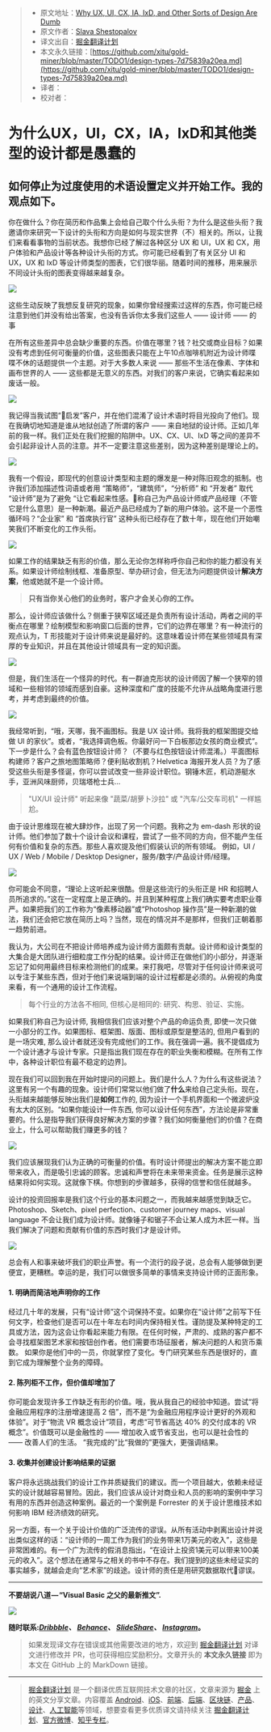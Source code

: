 > * 原文地址：[Why UX, UI, CX, IA, IxD, and Other Sorts of Design Are Dumb](https://medium.muz.li/design-types-7d75839a20ea)
> * 原文作者：[Slava Shestopalov](https://medium.muz.li/@shestopalov.v?source=post_header_lockup)
> * 译文出自：[掘金翻译计划](https://github.com/xitu/gold-miner)
> * 本文永久链接：[https://github.com/xitu/gold-miner/blob/master/TODO1/design-types-7d75839a20ea.md](https://github.com/xitu/gold-miner/blob/master/TODO1/design-types-7d75839a20ea.md)
> * 译者：
> * 校对者：

# 为什么UX，UI，CX，IA，IxD和其他类型的设计都是愚蠢的

## 如何停止为过度使用的术语设置定义并开始工作。我的观点如下。

你在做什么？你在简历和作品集上会给自己取个什么头衔？为什么是这些头衔？我邀请你来研究一下设计的头衔和方向是如何与现实世界（不）相关的。所以，让我们来看看事物的当前状态。我想你已经了解过各种区分 UX 和 UI，UX 和 CX，用户体验和产品设计等各种设计头衔的方式。你可能已经看到了有关区分 UI 和 UX，UX 和 IxD 等设计师类型的图表，它们很华丽。随着时间的推移，用来展示不同设计头衔的图表变得越来越复杂。

![](https://cdn-images-1.medium.com/max/1000/1*XWNVnfj2dLz6nv27Xs_6_Q.png)

这些生动反映了我想反复研究的现象，如果你曾经搜索过这样的东西，你可能已经注意到他们并没有给出答案，也没有告诉你太多我们这些人 —— 设计师 —— 的事

在所有这些差异中总会缺少重要的东西。价值在哪里？钱？社交或商业目标？如果没有考虑到任何可衡量的价值，这些图表只能在上午10点咖啡机附近为设计师喋喋不休的话题提供一个主题。对于大多数人来说 —— 那些不生活在像素、字体和画布世界的人 —— 这些都是无意义的东西。对我们的客户来说，它确实看起来如废话一般。

![](https://cdn-images-1.medium.com/max/1000/1*Rd8N8AgupUMRaBJJ_txp8A.png)

我记得当我试图“启发”客户，并在他们混淆了设计术语时将目光投向了他们。现在我确切地知道是谁从地狱创造了所谓的客户 —— 来自地狱的设计师。正如几年前的我一样。我们正处在我们挖掘的陷阱中。UX、CX、UI、IxD 等之间的差异不会引起非设计人员的注意。并不一定要注意这些差别，因为这种差别是理论上的。

![](https://cdn-images-1.medium.com/max/1000/1*vviekrE3A_mbzN2YlX6msA.png)

我有一个假设，即现代的创意设计类型和主题的爆发是一种对陈旧观念的抵制。也许我们添加描述性词语或者用 “策略师”，“建筑师”，“分析师” 和 “开发者” 取代 “设计师”是为了避免 “让它看起来性感。称自己为产品设计师或产品经理（不管它是什么意思）是一种新潮。最近产品已经成为了新的用户体验。这不是一个恶性循环吗？“企业家” 和 “首席执行官” 这种头衔已经存在了数十年，现在他们开始嘲笑我们不断变化的工作头衔。

![](https://cdn-images-1.medium.com/max/1000/1*LVTK3hTwcAObaZ_A6pT6Bg.png)

如果工作的结果缺乏有形的价值，那么无论你怎样称呼你自己和你的能力都没有关系。如果设计师绘制线框、准备原型、举办研讨会，但无法为问题提供设计**解决方案**，他或她就不是一个设计师。

> **只有当你关心他们的业务时，客户才会关心你的工作。**

那么，设计师应该做什么？侧重于狭窄区域还是负责所有设计活动，两者之间的平衡点在哪里？绘制模型和影响窗口后面的世界，它们的边界在哪里？有一种流行的观点认为，T 形技能对于设计师来说是最好的。这意味着设计师在某些领域具有深厚的专业知识，并且在其他设计领域具有一定的知识面。

![](https://cdn-images-1.medium.com/max/1000/1*hK7ytbVyb-RZ15CfBODnbg.png)

但是，我们生活在一个怪异的时代。有一群迪克形状的设计师因了解一个狭窄的领域和一些相邻的领域而感到自豪。这种深度和广度的技能不允许从战略角度进行思考，并考虑到最终的价值。

![](https://cdn-images-1.medium.com/max/1000/1*NWL3zO3SIvITHknl-TlDkA.png)

我经常听到，“哦，天哪，我不画图标。我是 UX 设计师。我将我的框架图提交给做 UI 的家伙”。或者，“我选择调色板。你最好问一下白板那边女孩的商业模式”。下一步是什么？会有蓝色按钮设计师？（不要与红色按钮设计师混淆。）平面图标构建师？客户之旅地图策略师？便利贴收割机？Helvetica 海报开发人员？为了感受这些头衔是多怪诞，你可以尝试改变一些非设计职位。钢锤木匠，机动游艇水手，亚洲风味厨师，贝瑞塔枪士兵...

> "UX/UI 设计师" 听起来像 "蔬菜/胡萝卜沙拉" 或 "汽车/公交车司机" 一样尴尬。

由于设计思维现在被大肆炒作，出现了另一个问题。我称之为 em-dash 形状的设计师。他们参加了数十个设计会议和课程，尝试了一些不同的方向，但不能产生任何有价值和复杂的东西。那些人喜欢提及他们假装认识的所有领域。 例如，UI / UX / Web / Mobile / Desktop Designer，服务/数字/产品设计师/经理。

![](https://cdn-images-1.medium.com/max/1000/1*riMfPuh8foxeobts4Xgt8A.png)

你可能会不同意，“理论上这听起来很酷。但是这些流行的头衔正是 HR 和招聘人员所追求的。”这在一定程度上是正确的。并且到某种程度上我们确实要考虑职业尊严。如果把我们的工作称为“像素移动器”或“Photoshop 操作员”是一种新潮的做法，我们还会把它放在简历上吗？当然，现在的情况并不是那样，但我们正朝着那一趋势前进。

我认为，大公司在不把设计师培养成为设计师方面颇有贡献。设计师和设计类型的大集合是大团队进行细粒度工作分配的结果。设计师正在做他们的小部分，并逐渐忘记了如何用最终目标来检测他们的成果。来打我吧，尽管对于任何设计师来说可以专注于某些东西，但对于他们来说端到端的设计过程都是必须的。从俯视的角度来看，有一个通用的设计工作流程。

> 每个行业的方法各不相同, 但核心是相同的: 研究、构思、验证、实施。

如果我们称自己为设计师, 我相信我们应该对整个产品的命运负责, 即使一次只做一小部分的工作。如果图标、框架图、版面、图标或原型是整洁的, 但用户看到的是一场灾难, 那么设计者就还没有完成他们的工作。我在强调一遍。我不提倡成为一个设计通才与设计专家。只是指出我们现在存在的职业失衡和模糊。在所有工作中，各种设计职位有最不稳定的边界]。

现在我们可以回到我在开始时提问的问题上。我们是什么人？为什么有这些说法？这里有另一个有趣的现象。设计师们常常以他们做了**什么**来给自己定头衔。现在，头衔越来越能够反映出我们是**如何**工作的, 因为设计一个手机界面和一个微波炉没有太大的区别。“如果你能设计一件东西, 你可以设计任何东西”，方法论是非常重要的。什么是指导我们获得良好解决方案的步骤？我们如何衡量他们的价值？在商业上，什么可以帮助我们赚更多的钱？

![](https://cdn-images-1.medium.com/max/1000/1*bWGnsAWm-KdOdetYjO9nGw.png)

我们应该展现我们认为正确的可衡量的价值。有时设计师提出的解决方案不能立即带来收入，而是吸引忠诚的顾客。忠诚和声誉将在未来带来资金。任务是展示这种结果将如何实现。这就像下棋。你想到的步骤越多，获得的信誉和信任就越多。

设计的投资回报率是我们这个行业的基本问题之一，而我越来越感觉到缺乏它。Photoshop、Sketch、pixel perfection、customer journey maps、visual language 不会让我们成为设计师。就像锤子和锯子不会让某人成为木匠一样。当我们解决了问题和贡献有价值的东西时我们才是设计师。

![](https://cdn-images-1.medium.com/max/1000/1*weMdmdiR2hQCC_TIB07XSQ.png)

总会有人和事来破坏我们的职业声誉。有一个流行的段子说，总会有人能够做到更便宜，更糟糕。幸运的是，我们可以做很多简单的事情来支持设计师的正面形象。

#### 1. 明确而简洁地声明你的工作

经过几十年的发展，只有“设计师”这个词保持不变。如果你在“设计师”之前写下任何文字，检查他们是否可以在十年左右时间内保持相关性。谨防提及某种特定的工具或方法，因为这会让你看起来能力有限。在任何时候，严肃的、成熟的客户都不会寻找框架图艺术家和按钮创作者。他们需要市场征服者，解决问题的人和货币乘数。 如果你是他们中的一员，你就掌控了变化。专门研究某些东西是很好的，直到它成为理解整个业务的障碍。

#### 2. 陈列柜不工作，但价值却增加了

你可能会发现许多工作缺乏有形的价值。哦，我从我自己的经验中知道。尝试“将金融应用程序的注册增速提高 2 倍”，而不是“为金融应用程序设计更好的外观和体验”。对于“物流 VR 概念设计”项目，考虑“可节省高达 40% 的交付成本的 VR 概念”。价值既可以是金融性的 —— 增加收入或节省支出，也可以是社会性的 —— 改善人们的生活。 “我完成的”比“我做的”更强大，更强调结果。

#### 3. 收集并创建设计影响结果的证据

客户将永远挑战我们的设计工作并质疑我们的建议。而一个项目越大，依赖未经证实的设计就越容易冒险。因此，我们应该从设计对商业和人员的影响的案例中学习有用的东西并创造这种案例。最近的一个案例是 Forrester 的关于设计思维技术如何影响 IBM 经济绩效的研究。

另一方面，有一个关于设计价值的广泛流传的谬误。从所有活动中剥离出设计并说出类似这样的话：“设计师的一周工作为我们的业务带来1万美元的收入”，这些是非常困难的。有一个广为流传的假消息指出，“在设计上投资1美元可以带来100美元的收入”。这个想法在通常与之相关的书中不存在。我们提到的这些未经证实的事实越多，就越会走向“艺术家”的歧途。设计师的责任是用研究数据取代谬误。

* * *

**不要胡说八道 — “Visual Basic 之父的最新推文”.**

![](https://cdn-images-1.medium.com/max/1000/1*2Wjbju8NISCNbyxuvZVKig.png)

**随时联系:[_Dribbble_](https://dribbble.com/shestopalov)_、_ [_Behance_](https://www.behance.net/shestopalov)_、_ [_SlideShare_](https://www.slideshare.net/shestopalov)_、_ [_Instagram_](https://www.instagram.com/slava.shestopalov/)。**

> 如果发现译文存在错误或其他需要改进的地方，欢迎到 [掘金翻译计划](https://github.com/xitu/gold-miner) 对译文进行修改并 PR，也可获得相应奖励积分。文章开头的 **本文永久链接** 即为本文在 GitHub 上的 MarkDown 链接。


---

> [掘金翻译计划](https://github.com/xitu/gold-miner) 是一个翻译优质互联网技术文章的社区，文章来源为 [掘金](https://juejin.im) 上的英文分享文章。内容覆盖 [Android](https://github.com/xitu/gold-miner#android)、[iOS](https://github.com/xitu/gold-miner#ios)、[前端](https://github.com/xitu/gold-miner#前端)、[后端](https://github.com/xitu/gold-miner#后端)、[区块链](https://github.com/xitu/gold-miner#区块链)、[产品](https://github.com/xitu/gold-miner#产品)、[设计](https://github.com/xitu/gold-miner#设计)、[人工智能](https://github.com/xitu/gold-miner#人工智能)等领域，想要查看更多优质译文请持续关注 [掘金翻译计划](https://github.com/xitu/gold-miner)、[官方微博](http://weibo.com/juejinfanyi)、[知乎专栏](https://zhuanlan.zhihu.com/juejinfanyi)。
